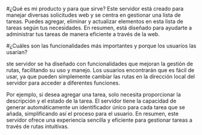#¿Qué es mi producto y para que sirve?
    Este servidor está creado para manejar diversas solicitudes web y se centra en gestionar una lista de tareas. Puedes agregar, eliminar y actualizar elementos en esta lista de tareas según tus necesidades. En resumen, está diseñado para ayudarte a administrar tus tareas de manera eficiente a través de la web.


#¿Cuáles son las funcionalidades más importantes y porque los usuarios las usarían?

ste servidor se ha diseñado con funcionalidades que mejoran la gestión de rutas, facilitando su uso y manejo. Los usuarios encontrarán que es fácil de usar, ya que pueden simplemente cambiar las rutas en la dirección local del servidor para acceder a diferentes funciones.

Por ejemplo, si desea agregar una tarea, solo necesita proporcionar la descripción y el estado de la tarea. El servidor tiene la capacidad de generar automáticamente un identificador único para cada tarea que se añada, simplificando así el proceso para el usuario. En resumen, este servidor ofrece una experiencia sencilla y eficiente para gestionar tareas a través de rutas intuitivas.
